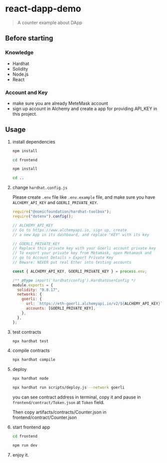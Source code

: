# react-dapp-demo

> A counter example about DApp

## Before starting

### Knowledge

- Hardhat
- Solidity
- Node.js
- React

### Account and Key

- make sure you are already MeteMask account
- sign up account in Alchemy and create a app for providing API_KEY in this project.

## Usage

1. install dependencies

   ```bash
   npm install

   cd frontend

   npm install

   cd ..
   ```

2. change `hardhat.config.js`

   Please create `.env` file like `.env.example` file, and make sure you have `ALCHEMY_API_KEY` and `GOERLI_PRIVATE_KEY`.

   ```js
   require("@nomicfoundation/hardhat-toolbox");
   require("dotenv").config();

   // ALCHEMY_API_KEY
   // Go to https://www.alchemyapi.io, sign up, create
   // a new App in its dashboard, and replace "KEY" with its key

   // GOERLI_PRIVATE_KEY
   // Replace this private key with your Goerli account private key
   // To export your private key from Metamask, open Metamask and
   // go to Account Details > Export Private Key
   // Beware: NEVER put real Ether into testing accounts

   const { ALCHEMY_API_KEY, GOERLI_PRIVATE_KEY } = process.env;

   /** @type import('hardhat/config').HardhatUserConfig */
   module.exports = {
     solidity: "0.8.17",
     networks: {
       goerli: {
         url: `https://eth-goerli.alchemyapi.io/v2/${ALCHEMY_API_KEY}`,
         accounts: [GOERLI_PRIVATE_KEY],
       },
     },
   };
   ```

3. test contracts

   ```bash
   npx hardhat test
   ```

4. compile contracts

   ```bash
   npx hardhat compile
   ```

5. deploy

   ```bash
   npx hardhat node

   npx hardhat run scripts/deploy.js --network goerli
   ```

   you can see contract address in terminal, copy it and pause in `frontend/contract/Token.json` at `Token` field.

   Then copy artifacts/contracts/Counter.json in frontend/contract/Counter.json

6. start frontend app

   ```bash
   cd frontend

   npm run dev
   ```

7. enjoy it.
